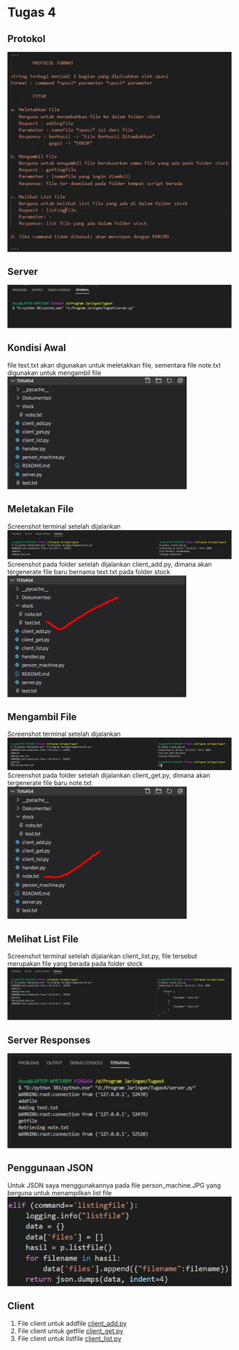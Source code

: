 <h1>Tugas 4</h1>

<h2>Protokol</h2>
<img src="Dokumentasi/protokol.JPG" >
<h2>Server</h2>
<img src="Dokumentasi/server.JPG" >
<h2>Kondisi Awal</h2>
file text.txt akan digunakan untuk meletakkan file, sementara file note.txt digunakan untuk mengambil file
<img src="Dokumentasi/awal.jpg" >
<h2>Meletakan File</h2>
Screenshot terminal setelah dijalankan
<img src="Dokumentasi/addfileterminal.JPG" >
Screenshot pada folder setelah dijalankan client_add.py, dimana akan tergenerate file baru bernama text.txt pada folder stock
<img src="Dokumentasi/addsetelahdijalankan.JPG" >
<h2>Mengambil File</h2>
Screenshot terminal setelah dijalankan
<img src="Dokumentasi/getfileterminal.JPG" >
Screenshot pada folder setelah dijalankan client_get.py, dimana akan tergenerate file baru note.txt
<img src="Dokumentasi/getsetelahdijalankan.JPG" >
<h2>Melihat List File</h2>
Screenshot terminal setelah dijalankan client_list.py, file tersebut merupakan file yang berada pada folder stock
<img src="Dokumentasi/listfileterminal.JPG" >
<h2>Server Responses</h2>
<img src="Dokumentasi/serverresponeses.JPG" >
<h2>Penggunaan JSON</h2>
Untuk JSON saya menggunakannya pada file person_machine.JPG yang berguna untuk menampilkan list file
<img src="Dokumentasi/JSON.JPG" >
<h2>Client</h2>
<ol>
  <li>File client untuk addfile <a href="https://github.com/Thalutn5/progjar-b-its-2020/blob/master/Tugas4/client_add.py">client_add.py</a> </li>
  <li>File client untuk getfile <a href="https://github.com/Thalutn5/progjar-b-its-2020/blob/master/Tugas4/client_get.py">client_get.py</a> </li>
  <li>File client untuk listfile <a href="https://github.com/Thalutn5/progjar-b-its-2020/blob/master/Tugas4/client_list.py">client_list.py</a> </li>
</ol>

